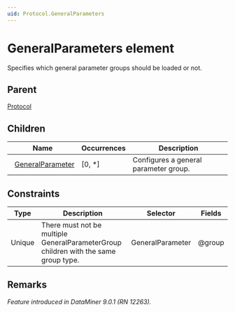 ```yaml
---
uid: Protocol.GeneralParameters
---
```


# GeneralParameters element

Specifies which general parameter groups should be loaded or not.

## Parent

[Protocol](xref:Protocol)

## Children

|Name|Occurrences|Description|
|--- |--- |--- |
|&nbsp;&nbsp;[GeneralParameter](xref:Protocol.GeneralParameters.GeneralParameter)|[0, *]|Configures a general parameter group.|

## Constraints

|Type|Description|Selector|Fields|
|--- |--- |--- |--- |
|Unique |There must not be multiple GeneralParameterGroup children with the same group type. |GeneralParameter |@group |

## Remarks

*Feature introduced in DataMiner 9.0.1 (RN 12263).*
